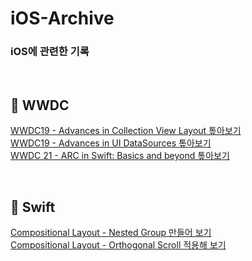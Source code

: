 # iOS-Archive
### iOS에 관련한 기록

</br>

## 📀 WWDC 

[WWDC19 - Advances in Collection View Layout 톺아보기](https://velog.io/@vvkkiie/WWDC-19-Advances-in-Collection-View-Layout) 
</br>
[WWDC19 - Advances in UI DataSources 톺아보기](https://velog.io/@vvkkiie/WWDC-19-Advances-in-UI-DataSources)
</br>
[WWDC 21 - ARC in Swift: Basics and beyond 톺아보기](https://velog.io/@vvkkiie/WWDC21-ARC-in-Swift-Basics-and-beyond)
  
</br>

## 🍎 Swift

  [Compositional Layout - Nested Group 만들어 보기](https://github.com/minnnidev/iOS-Archive/tree/main/Compositional-Layout/Compositional-Layout/Presentation/NestedGroup)
  </br>
  [Compositional Layout - Orthogonal Scroll 적용해 보기](https://github.com/minnnidev/iOS-Archive/tree/main/Compositional-Layout/Compositional-Layout/Presentation/OrthogonalScroll)
 
</br>
